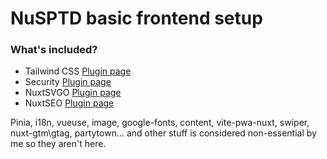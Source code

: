 # NuSPTD basic frontend setup

### What's included?

- Tailwind CSS [Plugin page](https://tailwindcss.nuxtjs.org/)
- Security [Plugin page](https://nuxt-security.vercel.app/documentation/getting-started/setup)
- NuxtSVGO [Plugin page](https://nuxt.com/modules/nuxt-svgo)
- NuxtSEO [Plugin page](https://nuxtseo.com/nuxt-seo/getting-started/what-is-nuxt-seo)

Pinia, i18n, vueuse, image, google-fonts, content, vite-pwa-nuxt, swiper, nuxt-gtm\gtag, partytown...
and other stuff is considered non-essential by me so they aren't here. 